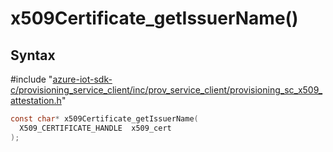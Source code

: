 # x509Certificate_getIssuerName()

## Syntax

\#include "[azure-iot-sdk-c/provisioning_service_client/inc/prov_service_client/provisioning_sc_x509_attestation.h](../iot-c-ref-provisioning-sc-x509-attestation-h.md)"  
```C
const char* x509Certificate_getIssuerName(
  X509_CERTIFICATE_HANDLE  x509_cert
);
```

